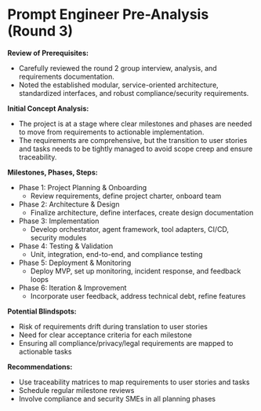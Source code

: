 # Prompt Engineer Pre-Analysis (Round 3)

**Review of Prerequisites:**
- Carefully reviewed the round 2 group interview, analysis, and requirements documentation.
- Noted the established modular, service-oriented architecture, standardized interfaces, and robust compliance/security requirements.

**Initial Concept Analysis:**
- The project is at a stage where clear milestones and phases are needed to move from requirements to actionable implementation.
- The requirements are comprehensive, but the transition to user stories and tasks needs to be tightly managed to avoid scope creep and ensure traceability.

**Milestones, Phases, Steps:**
- Phase 1: Project Planning & Onboarding
  - Review requirements, define project charter, onboard team
- Phase 2: Architecture & Design
  - Finalize architecture, define interfaces, create design documentation
- Phase 3: Implementation
  - Develop orchestrator, agent framework, tool adapters, CI/CD, security modules
- Phase 4: Testing & Validation
  - Unit, integration, end-to-end, and compliance testing
- Phase 5: Deployment & Monitoring
  - Deploy MVP, set up monitoring, incident response, and feedback loops
- Phase 6: Iteration & Improvement
  - Incorporate user feedback, address technical debt, refine features

**Potential Blindspots:**
- Risk of requirements drift during translation to user stories
- Need for clear acceptance criteria for each milestone
- Ensuring all compliance/privacy/legal requirements are mapped to actionable tasks

**Recommendations:**
- Use traceability matrices to map requirements to user stories and tasks
- Schedule regular milestone reviews
- Involve compliance and security SMEs in all planning phases 